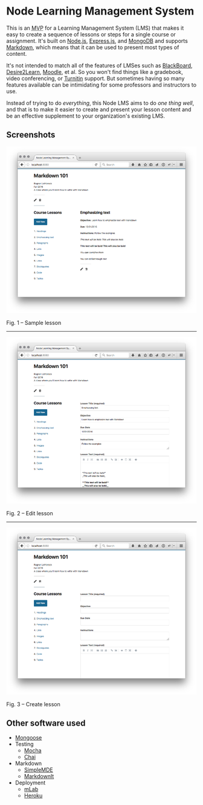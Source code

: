 # Node Learning Management System

This is an <abbr title="minimal viable product">MVP</abbr> for a Learning Management System (LMS) that makes it easy to create a sequence of lessons or steps for a single course or assignment. It's built on [Node.js](https://nodejs.org/en/), [Express.js](https://expressjs.com/), and [MongoDB](https://www.mongodb.com/) and supports [Markdown](https://daringfireball.net/projects/markdown/), which means that it can be used to present most types of content.

It's not intended to match all of the features of LMSes such as [BlackBoard](http://www.blackboard.com/), [Desire2Learn](https://www.d2l.com/), [Moodle](https://moodle.org/), et al. So you won't find things like a gradebook, video conferencing, or [Turnitin](http://turnitin.com/) support. But sometimes having so many features available can be intimidating for some professors and instructors to use.

Instead of trying to do *everything*, this Node LMS aims to do *one thing well*, and that is to make it easier to create and present your lesson content and be an effective supplement to your organization's existing LMS.

## Screenshots

![lesson screen](lesson.png)

Fig. 1 – Sample lesson

***

![edit lesson screen](edit-lesson.png)

Fig. 2 – Edit lesson

***

![create lesson screen](create-lesson.png)

Fig. 3 – Create lesson

## Other software used

* [Mongoose](http://mongoosejs.com/)
* Testing
	* [Mocha](https://mochajs.org/)
	* [Chai](http://chaijs.com/)
* Markdown
	* [SimpleMDE](https://github.com/NextStepWebs/simplemde-markdown-editor)
	* [MarkdownIt](https://github.com/markdown-it/markdown-it)
* Deployment
	* [mLab](https://mlab.com/)
	* [Heroku](https://www.heroku.com/)